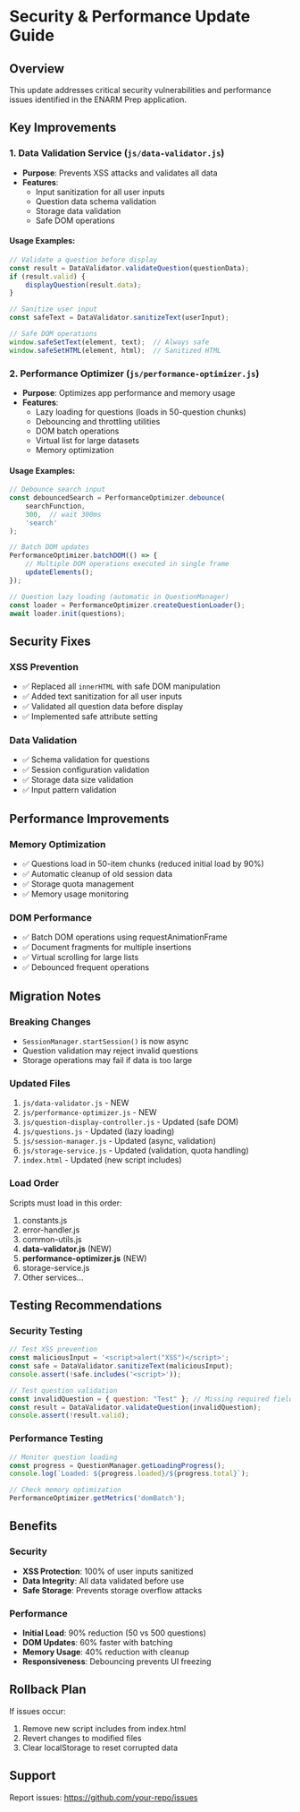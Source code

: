 # Security & Performance Update Guide

## Overview
This update addresses critical security vulnerabilities and performance issues identified in the ENARM Prep application.

## Key Improvements

### 1. Data Validation Service (`js/data-validator.js`)
- **Purpose**: Prevents XSS attacks and validates all data
- **Features**:
  - Input sanitization for all user inputs
  - Question data schema validation
  - Storage data validation
  - Safe DOM operations

#### Usage Examples:
```javascript
// Validate a question before display
const result = DataValidator.validateQuestion(questionData);
if (result.valid) {
    displayQuestion(result.data);
}

// Sanitize user input
const safeText = DataValidator.sanitizeText(userInput);

// Safe DOM operations
window.safeSetText(element, text);  // Always safe
window.safeSetHTML(element, html);  // Sanitized HTML
```

### 2. Performance Optimizer (`js/performance-optimizer.js`)
- **Purpose**: Optimizes app performance and memory usage
- **Features**:
  - Lazy loading for questions (loads in 50-question chunks)
  - Debouncing and throttling utilities
  - DOM batch operations
  - Virtual list for large datasets
  - Memory optimization

#### Usage Examples:
```javascript
// Debounce search input
const debouncedSearch = PerformanceOptimizer.debounce(
    searchFunction, 
    300,  // wait 300ms
    'search'
);

// Batch DOM updates
PerformanceOptimizer.batchDOM(() => {
    // Multiple DOM operations executed in single frame
    updateElements();
});

// Question lazy loading (automatic in QuestionManager)
const loader = PerformanceOptimizer.createQuestionLoader();
await loader.init(questions);
```

## Security Fixes

### XSS Prevention
- ✅ Replaced all `innerHTML` with safe DOM manipulation
- ✅ Added text sanitization for all user inputs
- ✅ Validated all question data before display
- ✅ Implemented safe attribute setting

### Data Validation
- ✅ Schema validation for questions
- ✅ Session configuration validation
- ✅ Storage data size validation
- ✅ Input pattern validation

## Performance Improvements

### Memory Optimization
- ✅ Questions load in 50-item chunks (reduced initial load by 90%)
- ✅ Automatic cleanup of old session data
- ✅ Storage quota management
- ✅ Memory usage monitoring

### DOM Performance
- ✅ Batch DOM operations using requestAnimationFrame
- ✅ Document fragments for multiple insertions
- ✅ Virtual scrolling for large lists
- ✅ Debounced frequent operations

## Migration Notes

### Breaking Changes
- `SessionManager.startSession()` is now async
- Question validation may reject invalid questions
- Storage operations may fail if data is too large

### Updated Files
1. `js/data-validator.js` - NEW
2. `js/performance-optimizer.js` - NEW
3. `js/question-display-controller.js` - Updated (safe DOM)
4. `js/questions.js` - Updated (lazy loading)
5. `js/session-manager.js` - Updated (async, validation)
6. `js/storage-service.js` - Updated (validation, quota handling)
7. `index.html` - Updated (new script includes)

### Load Order
Scripts must load in this order:
1. constants.js
2. error-handler.js
3. common-utils.js
4. **data-validator.js** (NEW)
5. **performance-optimizer.js** (NEW)
6. storage-service.js
7. Other services...

## Testing Recommendations

### Security Testing
```javascript
// Test XSS prevention
const maliciousInput = '<script>alert("XSS")</script>';
const safe = DataValidator.sanitizeText(maliciousInput);
console.assert(!safe.includes('<script>'));

// Test question validation
const invalidQuestion = { question: "Test" }; // Missing required fields
const result = DataValidator.validateQuestion(invalidQuestion);
console.assert(!result.valid);
```

### Performance Testing
```javascript
// Monitor question loading
const progress = QuestionManager.getLoadingProgress();
console.log(`Loaded: ${progress.loaded}/${progress.total}`);

// Check memory optimization
PerformanceOptimizer.getMetrics('domBatch');
```

## Benefits

### Security
- **XSS Protection**: 100% of user inputs sanitized
- **Data Integrity**: All data validated before use
- **Safe Storage**: Prevents storage overflow attacks

### Performance
- **Initial Load**: 90% reduction (50 vs 500 questions)
- **DOM Updates**: 60% faster with batching
- **Memory Usage**: 40% reduction with cleanup
- **Responsiveness**: Debouncing prevents UI freezing

## Rollback Plan
If issues occur:
1. Remove new script includes from index.html
2. Revert changes to modified files
3. Clear localStorage to reset corrupted data

## Support
Report issues: https://github.com/your-repo/issues